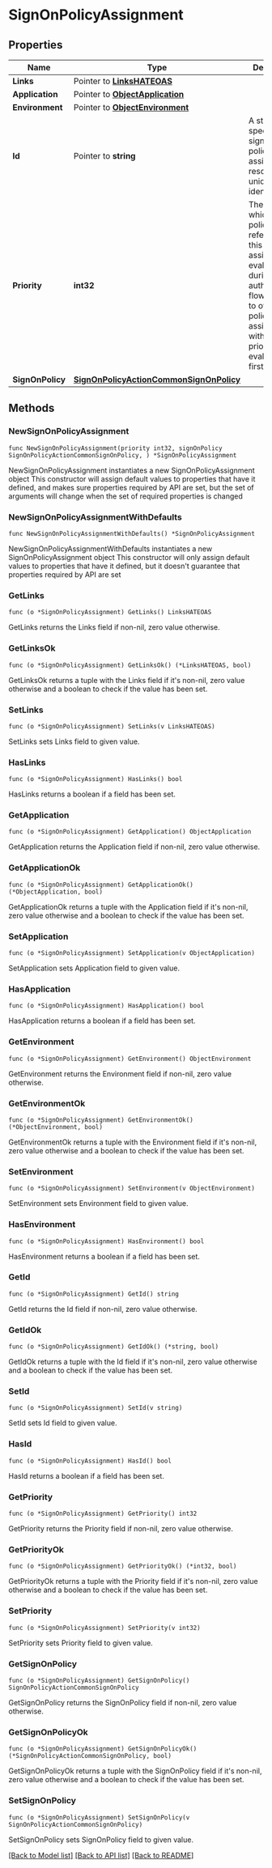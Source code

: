 # SignOnPolicyAssignment

## Properties

Name | Type | Description | Notes
------------ | ------------- | ------------- | -------------
**Links** | Pointer to [**LinksHATEOAS**](LinksHATEOAS.md) |  | [optional] 
**Application** | Pointer to [**ObjectApplication**](ObjectApplication.md) |  | [optional] 
**Environment** | Pointer to [**ObjectEnvironment**](ObjectEnvironment.md) |  | [optional] 
**Id** | Pointer to **string** | A string that specifies the sign-on policy assignment resource’s unique identifier. | [optional] [readonly] 
**Priority** | **int32** | The order in which the policy referenced by this assignment is evaluated during an authentication flow relative to other policies. An assignment with a lower priority will be evaluated first. | 
**SignOnPolicy** | [**SignOnPolicyActionCommonSignOnPolicy**](SignOnPolicyActionCommonSignOnPolicy.md) |  | 

## Methods

### NewSignOnPolicyAssignment

`func NewSignOnPolicyAssignment(priority int32, signOnPolicy SignOnPolicyActionCommonSignOnPolicy, ) *SignOnPolicyAssignment`

NewSignOnPolicyAssignment instantiates a new SignOnPolicyAssignment object
This constructor will assign default values to properties that have it defined,
and makes sure properties required by API are set, but the set of arguments
will change when the set of required properties is changed

### NewSignOnPolicyAssignmentWithDefaults

`func NewSignOnPolicyAssignmentWithDefaults() *SignOnPolicyAssignment`

NewSignOnPolicyAssignmentWithDefaults instantiates a new SignOnPolicyAssignment object
This constructor will only assign default values to properties that have it defined,
but it doesn't guarantee that properties required by API are set

### GetLinks

`func (o *SignOnPolicyAssignment) GetLinks() LinksHATEOAS`

GetLinks returns the Links field if non-nil, zero value otherwise.

### GetLinksOk

`func (o *SignOnPolicyAssignment) GetLinksOk() (*LinksHATEOAS, bool)`

GetLinksOk returns a tuple with the Links field if it's non-nil, zero value otherwise
and a boolean to check if the value has been set.

### SetLinks

`func (o *SignOnPolicyAssignment) SetLinks(v LinksHATEOAS)`

SetLinks sets Links field to given value.

### HasLinks

`func (o *SignOnPolicyAssignment) HasLinks() bool`

HasLinks returns a boolean if a field has been set.

### GetApplication

`func (o *SignOnPolicyAssignment) GetApplication() ObjectApplication`

GetApplication returns the Application field if non-nil, zero value otherwise.

### GetApplicationOk

`func (o *SignOnPolicyAssignment) GetApplicationOk() (*ObjectApplication, bool)`

GetApplicationOk returns a tuple with the Application field if it's non-nil, zero value otherwise
and a boolean to check if the value has been set.

### SetApplication

`func (o *SignOnPolicyAssignment) SetApplication(v ObjectApplication)`

SetApplication sets Application field to given value.

### HasApplication

`func (o *SignOnPolicyAssignment) HasApplication() bool`

HasApplication returns a boolean if a field has been set.

### GetEnvironment

`func (o *SignOnPolicyAssignment) GetEnvironment() ObjectEnvironment`

GetEnvironment returns the Environment field if non-nil, zero value otherwise.

### GetEnvironmentOk

`func (o *SignOnPolicyAssignment) GetEnvironmentOk() (*ObjectEnvironment, bool)`

GetEnvironmentOk returns a tuple with the Environment field if it's non-nil, zero value otherwise
and a boolean to check if the value has been set.

### SetEnvironment

`func (o *SignOnPolicyAssignment) SetEnvironment(v ObjectEnvironment)`

SetEnvironment sets Environment field to given value.

### HasEnvironment

`func (o *SignOnPolicyAssignment) HasEnvironment() bool`

HasEnvironment returns a boolean if a field has been set.

### GetId

`func (o *SignOnPolicyAssignment) GetId() string`

GetId returns the Id field if non-nil, zero value otherwise.

### GetIdOk

`func (o *SignOnPolicyAssignment) GetIdOk() (*string, bool)`

GetIdOk returns a tuple with the Id field if it's non-nil, zero value otherwise
and a boolean to check if the value has been set.

### SetId

`func (o *SignOnPolicyAssignment) SetId(v string)`

SetId sets Id field to given value.

### HasId

`func (o *SignOnPolicyAssignment) HasId() bool`

HasId returns a boolean if a field has been set.

### GetPriority

`func (o *SignOnPolicyAssignment) GetPriority() int32`

GetPriority returns the Priority field if non-nil, zero value otherwise.

### GetPriorityOk

`func (o *SignOnPolicyAssignment) GetPriorityOk() (*int32, bool)`

GetPriorityOk returns a tuple with the Priority field if it's non-nil, zero value otherwise
and a boolean to check if the value has been set.

### SetPriority

`func (o *SignOnPolicyAssignment) SetPriority(v int32)`

SetPriority sets Priority field to given value.


### GetSignOnPolicy

`func (o *SignOnPolicyAssignment) GetSignOnPolicy() SignOnPolicyActionCommonSignOnPolicy`

GetSignOnPolicy returns the SignOnPolicy field if non-nil, zero value otherwise.

### GetSignOnPolicyOk

`func (o *SignOnPolicyAssignment) GetSignOnPolicyOk() (*SignOnPolicyActionCommonSignOnPolicy, bool)`

GetSignOnPolicyOk returns a tuple with the SignOnPolicy field if it's non-nil, zero value otherwise
and a boolean to check if the value has been set.

### SetSignOnPolicy

`func (o *SignOnPolicyAssignment) SetSignOnPolicy(v SignOnPolicyActionCommonSignOnPolicy)`

SetSignOnPolicy sets SignOnPolicy field to given value.



[[Back to Model list]](../README.md#documentation-for-models) [[Back to API list]](../README.md#documentation-for-api-endpoints) [[Back to README]](../README.md)


